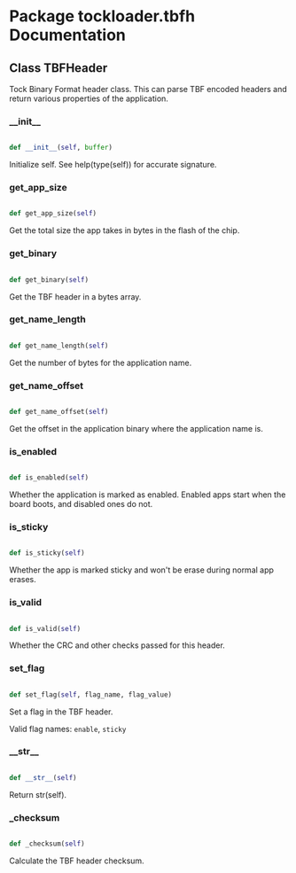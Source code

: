 # Package tockloader.tbfh Documentation

## Class TBFHeader
Tock Binary Format header class. This can parse TBF encoded headers and
return various properties of the application.
### \_\_init\_\_
```py

def __init__(self, buffer)

```



Initialize self.  See help(type(self)) for accurate signature.


### get\_app\_size
```py

def get_app_size(self)

```



Get the total size the app takes in bytes in the flash of the chip.


### get\_binary
```py

def get_binary(self)

```



Get the TBF header in a bytes array.


### get\_name\_length
```py

def get_name_length(self)

```



Get the number of bytes for the application name.


### get\_name\_offset
```py

def get_name_offset(self)

```



Get the offset in the application binary where the application name is.


### is\_enabled
```py

def is_enabled(self)

```



Whether the application is marked as enabled. Enabled apps start when
the board boots, and disabled ones do not.


### is\_sticky
```py

def is_sticky(self)

```



Whether the app is marked sticky and won't be erase during normal app
erases.


### is\_valid
```py

def is_valid(self)

```



Whether the CRC and other checks passed for this header.


### set\_flag
```py

def set_flag(self, flag_name, flag_value)

```



Set a flag in the TBF header.

Valid flag names: `enable`, `sticky`


### \_\_str\_\_
```py

def __str__(self)

```



Return str(self).


### \_checksum
```py

def _checksum(self)

```



Calculate the TBF header checksum.



